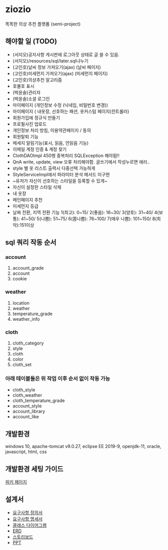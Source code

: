 # ziozio
똑똑한 의상 추천 플랫폼 (semi-project)

## 해야할 일 (TODO)
- (서지오)공지사항 게시판에 로그아웃 상태로 글 쓸 수 있음.
- (서지오)/resources/sql/later.sql나누기
- (고인호)날씨 정보 가져오기(ajax) (날씨 페이지)
- (고인호)미세먼지 가져오기(ajax) (미세먼지 페이지)
- (고인호)의상추천 알고리즘
- 호불호 표시
- (박윤솔)관리자
- (박윤솔)소셜 로그인
- 마이페이지 (개인정보 수정 (닉네임, 비밀번호 변경))
- 마이페이지 ( 내옷장, 선호하는 패션, 옷커스텀 페이지(컨트롤러)
- 회원가입에 정규식 만들기
- 프로필사진 업로드
- 개인정보 처리 방침, 이용약관페이지 / 동의
- 회원탈퇴 기능
- 메세지 알림기능(표시, 읽음, 안읽음 기능)
- 이메일 계정 인증 & 계정 찾기
- ClothDAOImpl 450행 중복처리 SQLException 해야됨!!
- QnA write, update, view 오류 처리해야함. 글쓰기에서 작성누르면 에러..
- style 별 옷 리스트 출력시 다중선택 가능하게
- StyleServiceImpl에서 파라미터 분석 메서드 미구현
- ~유저가 자신이 선호하는 스타일을 등록할 수 있게~
- 자신이 설정한 스타일 삭제
- 내 옷장
- 메인페이지 추천
- 미세먼지 등급
- 날짜 전환, 지역 전환 기능
1(최고): 0\~15/ 2(좋음): 16\~30/ 3(양호): 31\~40/ 4(보통): 41\~50/ 5(나쁨): 51\~75/ 6(쫌나쁨): 76\~100/ 7(매우 나쁨): 101\~150/ 8(최악):151이상

## sql 쿼리 작동 순서

### account
1. account_grade
2. account
3. cookie

### weather
1. location
2. weather
3. temperature_grade
4. weather_info

### cloth
1. cloth_category
2. style
3. cloth
4. color
5. cloth_set

### 아래 테이블들은 위 작업 이후 순서 없이 작동 가능
- cloth_style
- cloth_weather
- cloth_temperature_grade
- account_style
- account_library
- account_like

## 개발환경
windows 10, apache-tomcat v9.0.27, eclipse EE 2019-9, openjdk-11, oracle, javascript, html, css

## 개발환경 세팅 가이드
[위키 페이지](https://github.com/Gilsuk/ziozio/wiki/%EA%B0%9C%EB%B0%9C%ED%99%98%EA%B2%BD-%EC%84%B8%ED%8C%85%ED%95%98%EA%B8%B0)

## 설계서
- [요구사항 정의서](https://docs.google.com/spreadsheets/d/1oa3t7seEsTh60JEOmgY0olRsSnVOR4yWjhi9Btae1Qk/edit#gid=0)
- [요구사항 명세서](https://docs.google.com/spreadsheets/d/1oa3t7seEsTh60JEOmgY0olRsSnVOR4yWjhi9Btae1Qk/edit#gid=1204896733)
- [클래스 다이어그램](https://drive.google.com/file/d/1REHZqw83wSpMwfWqOtHbWFYzI6dvh_42/view?usp=sharing)
- [ERD](https://www.erdcloud.com/d/Q64TqaoEg9LXLE9xH)
- [스토리보드](https://docs.google.com/presentation/d/1nyAoGdxpssrEMZWDgQZHmT5UBk-hUczQGKG47H1k50o/edit#slide=id.p)
- [PPT](https://docs.google.com/presentation/d/10GNNdodSdTYIknBfWRB4bIGemAVfRBo2uIFuJVGLdUs/edit)
